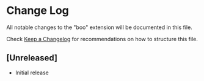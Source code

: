 # Change Log

All notable changes to the "boo" extension will be documented in this file.

Check [Keep a Changelog](http://keepachangelog.com/) for recommendations on how to structure this file.

## [Unreleased]

- Initial release
